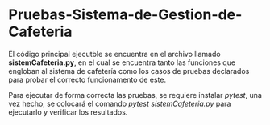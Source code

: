# Pruebas-Sistema-de-Gestion-de-Cafeteria

El código principal ejecutble se encuentra en el archivo llamado **sistemCafeteria.py**, en el cual se encuentra tanto las funciones que engloban al sistema de cafetería como los casos de pruebas declarados para probar el correcto funcionamento de este.

Para ejecutar de forma correcta las pruebas, se requiere instalar *pytest*, una vez hecho, se colocará el comando *pytest sistemCafeteria.py* para ejecutarlo y verificar los resultados.
